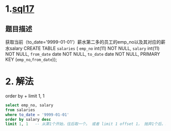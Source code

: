# 1.[sql17](https://www.nowcoder.com/practice/8d2c290cc4e24403b98ca82ce45d04db?tpId=82&tags=&title=&diffculty=0&judgeStatus=0&rp=1&ru=/ta/sql&qru=/ta/sql/question-ranking)

## 题目描述

获取当前（to_date='9999-01-01'）薪水第二多的员工的emp_no以及其对应的薪水salary
CREATE TABLE `salaries` (
`emp_no` int(11) NOT NULL,
`salary` int(11) NOT NULL,
`from_date` date NOT NULL,
`to_date` date NOT NULL,
PRIMARY KEY (`emp_no`,`from_date`));

# 2. 解法

order by  + limit 1, 1

```sql
select emp_no, salary
from salaries 
where to_date = '9999-01-01'
order by salary desc
limit 1, 1   -- 从第1个开始，往后取一个。 或者 limit 1 offset 1， 抛弃1个后，取一个 
```

